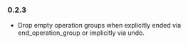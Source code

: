 ### 0.2.3

* Drop empty operation groups when explicitly ended via end_operation_group or
  implicitly via undo.
